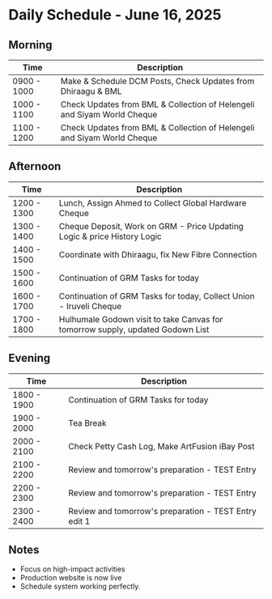 # Daily Schedule - June 16, 2025

## Morning
| Time | Description |
|------|-------------|
| 0900 - 1000 | Make & Schedule DCM Posts, Check Updates from Dhiraagu & BML|
| 1000 - 1100 | Check Updates from BML & Collection of Helengeli and Siyam World Cheque |
| 1100 - 1200 | Check Updates from BML & Collection of Helengeli and Siyam World Cheque |

## Afternoon
| Time | Description |
|------|-------------|
| 1200 - 1300 | Lunch, Assign Ahmed to Collect Global Hardware Cheque |
| 1300 - 1400 | Cheque Deposit, Work on GRM - Price Updating Logic & price History Logic |
| 1400 - 1500 | Coordinate with Dhiraagu, fix New Fibre Connection |
| 1500 - 1600 | Continuation of GRM Tasks for today |
| 1600 - 1700 | Continuation of GRM Tasks for today, Collect Union - Iruveli Cheque |
| 1700 - 1800 | Hulhumale Godown visit to take Canvas for tomorrow supply, updated Godown List |

## Evening
| Time | Description |
|------|-------------|
| 1800 - 1900 | Continuation of GRM Tasks for today |
| 1900 - 2000 | Tea Break |
| 2000 - 2100 | Check Petty Cash Log, Make ArtFusion iBay Post |
| 2100 - 2200 | Review and tomorrow's preparation - TEST Entry |
| 2200 - 2300 | Review and tomorrow's preparation - TEST Entry |
| 2300 - 2400 | Review and tomorrow's preparation - TEST Entry edit 1|


## Notes
- Focus on high-impact activities
- Production website is now live
- Schedule system working perfectly.